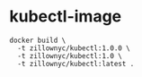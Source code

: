 # kubectl-image

```
docker build \
  -t zillownyc/kubectl:1.0.0 \
  -t zillownyc/kubectl:1.0 \
  -t zillownyc/kubectl:latest .
```
